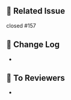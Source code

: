 ## 📌 Related Issue
<!-- 관련있는 이슈 번호(#000)을 적어주세요. -->
closed #157 


## 🚀 Change Log
<!-- 어떤 변경사항이 있는지 적어주세요 -->
<!-- 기능에 대한 부가 설명이나 어떤 문제를 해결하기 위한 것인지 적어주세요 -->
- 


## 📢 To Reviewers
- 
